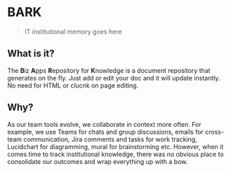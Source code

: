 # BARK
> IT institutional memory goes here

## What is it?
The **B**iz **A**pps **R**epository for **K**nowledge is a document repository that generates on the fly. Just add or edit your doc and it will update instantly. No need for HTML or clucnk on page editing.

## Why?
As our team tools evolve, we collaborate in context more often. For example, we use Teams for chats and group discussions, emails for cross-team communication, Jira comments and tasks for work tracking, Lucidchart for diagramming, mural for brainstorming etc. However, when it comes time to track institutional knowledge, there was no obvious place to consolidate our outcomes and wrap everything up with a bow.